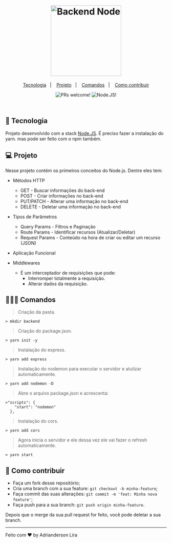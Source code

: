 <h1 align="center" width="100%" height="300px" background="#000">
    <img alt="Backend Node" title="Backend Node" src="https://upload.wikimedia.org/wikipedia/commons/thumb/d/d9/Node.js_logo.svg/1200px-Node.js_logo.svg.png" width="220px" />
</h1>

<p align="center">
  <a href="#-tecnologia">Tecnologia</a>&nbsp;&nbsp;&nbsp;|&nbsp;&nbsp;&nbsp;
  <a href="#-projeto">Projeto</a>&nbsp;&nbsp;&nbsp;|&nbsp;&nbsp;&nbsp;
  <a href="#-comandos">Comandos</a>&nbsp;&nbsp;&nbsp;|&nbsp;&nbsp;&nbsp;
  <a href="#-como-contribuir">Como contribuir</a>
</p>

<p align="center">
 <img src="https://img.shields.io/static/v1?label=PRs&message=welcome&color=7159c1&labelColor=000000" alt="PRs welcome!" />

 <img src="https://img.shields.io/static/v1?label=JS&message=Node&color=3E863D&labelColor=000000" alt="Node.JS!" />
</p>

<br>

## 🚀 Tecnologia

Projeto desenvolvido com a stack [Node.JS](https://nodejs.org/en/). É preciso fazer a instalação do yarn. mas pode ser feito com o npm também.

## 💻 Projeto

Nesse projeto contém os primeiros conceitos do Node.js. Dentre eles tem: 
- Métodos HTTP
  - GET - Buscar informações do back-end
  - POST - Criar informações no back-end
  - PUT/PATCH - Alterar uma informação no back-end
  - DELETE - Deletar uma informação no back-end

- Tipos de Parâmetros
  - Query Params - Filtros e Paginação
  - Route Params - Identificar recursos (Atualizar/Deletar)
  - Request Params - Conteúdo na hora de criar ou editar um recurso (JSON)

- Aplicação Funcional
- Middlewares
  - É um interceptador de requisições que pode:
    - Interromper totalmente a requisição.
    - Alterar dados da requisição.

## 👨🏻‍💻 Comandos

> Criação da pasta.
```
> mkdir backend
```
> Criação do package.json.
```
> yarn init -y
```
> Instalação do express.
```
> yarn add express
```
> Instalação do nodemon para executar o servidor e atulizar automaticamente.
```
> yarn add nodemon -D
```
> Abre o arquivo package.json e acrescenta:
```
>"scripts": {
    "start": "nodemon"
  },
```
> Instalação do cors.
```
> yarn add cors
```
> Agora inicia o servidor e ele dessa vez ele vai fazer o refresh automaticamente.
```
> yarn start
```

## 🤔 Como contribuir

- Faça um fork desse repositório;
- Cria uma branch com a sua feature: `git checkout -b minha-feature`;
- Faça commit das suas alterações: `git commit -m 'feat: Minha nova feature'`;
- Faça push para a sua branch: `git push origin minha-feature`.

Depois que o merge da sua pull request for feito, você pode deletar a sua branch.

---

Feito com ♥ by Adrianderson Lira 
